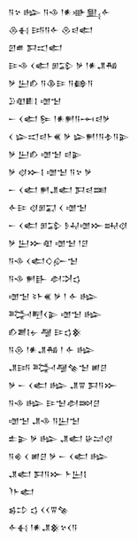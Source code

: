 <div class='block'>
<div class='line'>𒀀𒆳 𒈗 𒀀𒈾 𒁹𒀭𒀝𒅅𒅆</div>
<div class='line'>𒁲𒈬 𒅀𒀀𒅆 𒊮𒁀𒅗</div>
<div class='line'>𒇻𒌑 𒁕𒀊𒅗</div>
<div class='line'>𒄿𒈾 𒌋𒅗 𒁳𒁉 𒃻 𒁹𒀭𒂗𒄀</div>
<div class='line'>𒃻 𒌨𒁓 𒀀𒆠𒄿 𒀀𒂵𒀀</div>
<div class='line'>𒊒𒊏𒀾𒋙 𒌝𒈠</div>
<div class='line'>𒀸 𒌋𒅗 𒌉 𒁹𒀭𒂍𒀀𒆰𒁀𒃻</div>
<div class='line'>𒌋 𒇽𒀊𒁀𒈨𒌍 𒃻 𒇽𒂍𒁹𒀀𒈮𒀀𒉌</div>
<div class='line'>𒃻 𒌨𒁓 𒌝𒈠 𒁀𒉌</div>
<div class='line'>𒃻 𒋼𒁍𒋙 𒌝𒈠 𒀀𒆳 𒃻</div>
<div class='line'>𒀸 𒌋𒅗 𒂍𒂗𒅗 𒁕𒁀𒌅</div>
<div class='line'>𒅆𒄿 𒋼𒁳𒍑 𒌋 𒌝𒈠</div>
<div class='line'>𒀸 𒌋𒅗 𒁳𒁉 𒊩𒄷𒌝𒁍𒊻𒋼</div>
<div class='line'>𒃻 𒌨𒁍𒊏 𒌝𒈠 𒁹𒆪</div>
<div class='line'>𒀀𒈾 𒌋𒅗𒄭𒅎𒈠</div>
<div class='line'>𒀀𒈾 𒂍𒃲 𒀠𒋫𒌓</div>
<div class='line'>𒌝𒈠 𒂟𒈨𒌍 𒃻 𒁹 𒅆 𒈗</div>
<div class='line'>𒅋𒋃𒌋𒉌 𒌝𒈠 𒈗</div>
<div class='line'>𒁓𒋢𒋙𒉡 𒆷 𒄿𒌓𒆜</div>
<div class='line'>𒀀𒁲 𒁹𒀭𒂗𒄀 𒁹 𒅆 𒈗</div>
<div class='line'>𒂗𒅀 𒅋𒆷𒆚𒈠 𒅖𒆪</div>
<div class='line'>𒃻 𒀸 𒌋𒅗 𒈗 𒂗𒐊 𒁕𒀀𒁍</div>
<div class='line'>𒀀𒈾 𒈗 𒄿𒈠𒀠𒇷𒆪</div>
<div class='line'>𒌝𒈠 𒂗𒈾 𒀀𒌨𒈠</div>
<div class='line'>𒉺𒉌 𒃻 𒈗 𒂗𒅗 𒄩𒁺𒋼</div>
<div class='line'>𒀀𒄯 𒌋 𒅖𒆪 𒃻 𒀸 𒌋𒅗 𒈗</div>
<div class='line'>𒂗𒅗 𒁕𒀀𒁍 𒈨𒌨𒋙</div>
<div class='line'>𒇺𒈨𒅗</div>
<div class='line'>𒌗𒄞 𒌓 𒌋𒌋𒐊𒆚</div>
<div class='line'>𒅆𒈬 𒁹𒀭𒂗𒆜𒆳𒌋𒀀</div>
</div>